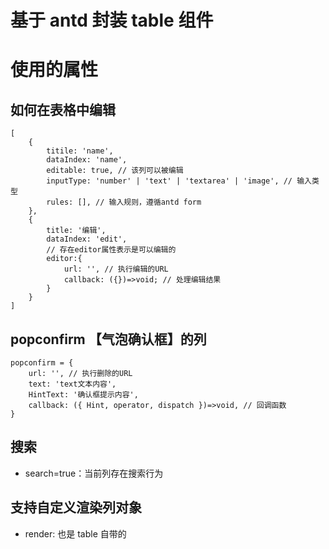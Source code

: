 # 基于 antd 封装 table 组件

# 使用的属性

## 如何在表格中编辑

```tsx
[
    {
        titile: 'name',
        dataIndex: 'name',
        editable: true, // 该列可以被编辑
        inputType: 'number' | 'text' | 'textarea' | 'image', // 输入类型
        rules: [], // 输入规则，遵循antd form
    },
    {
        title: '编辑',
        dataIndex: 'edit',
        // 存在editor属性表示是可以编辑的
        editor:{
            url: '', // 执行编辑的URL
            callback: ({})=>void; // 处理编辑结果
        }
    }
]
```

## popconfirm 【气泡确认框】的列

```tsx
popconfirm = {
    url: '', // 执行删除的URL
    text: 'text文本内容',
    HintText: '确认框提示内容',
    callback: ({ Hint, operator, dispatch })=>void, // 回调函数
}
```

## 搜索

-   search=true：当前列存在搜索行为

## 支持自定义渲染列对象

-   render: 也是 table 自带的
